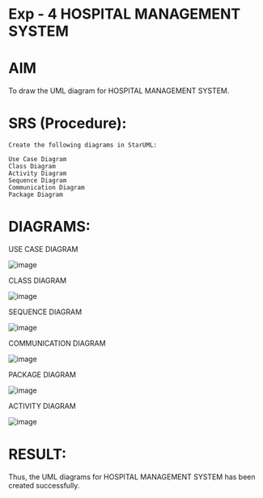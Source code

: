 # Exp - 4 HOSPITAL MANAGEMENT SYSTEM

# AIM

To draw the UML diagram for HOSPITAL MANAGEMENT SYSTEM.


# SRS (Procedure):
```
Create the following diagrams in StarUML:

Use Case Diagram
Class Diagram
Activity Diagram
Sequence Diagram
Communication Diagram
Package Diagram
```

# DIAGRAMS:

USE CASE DIAGRAM

![image](https://github.com/user-attachments/assets/c59bba92-69c1-4bd3-9f97-66001efa2022)

CLASS DIAGRAM

![image](https://github.com/user-attachments/assets/d80274d1-2e72-495f-a07b-7a691d7469bb)

SEQUENCE DIAGRAM

![image](https://github.com/user-attachments/assets/3ef7c431-4126-4565-8285-8bf622b64928)

COMMUNICATION DIAGRAM

![image](https://github.com/user-attachments/assets/717e8f82-9ec5-43bd-9827-4ee11111b0d6)

PACKAGE DIAGRAM

![image](https://github.com/user-attachments/assets/d3f7e110-9116-4d2f-8d14-c6893ab398c0)

ACTIVITY DIAGRAM

![image](https://github.com/user-attachments/assets/fbc4c1ee-bb22-4357-b9c7-c67318d9df76)

# RESULT:

Thus, the UML diagrams for HOSPITAL MANAGEMENT SYSTEM has been created successfully.
